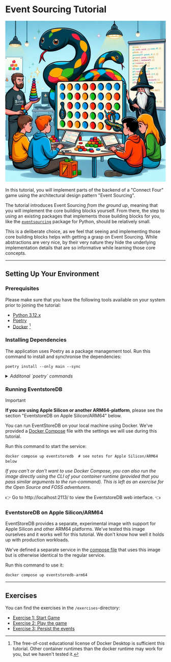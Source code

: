 # Event Sourcing Tutorial

![Image of an event sourcing workshop](event-sourcing-workshop.jpg)

In this tutorial, you will implement parts of the backend of a "Connect Four"
game using the architectural design pattern "Event Sourcing".

The tutorial introduces Event Sourcing *from the ground up*, meaning that you
will implement the core building blocks yourself. From there, the step to using
an existing packages that implements those building blocks for you, like the
[`eventsourcing`][package-eventsourcing] package for Python, should be
relatively small.

This is a deliberate choice, as we feel that seeing and implementing those core
building blocks helps with getting a grasp on Event Sourcing. While abstractions
are very nice, by their very nature they hide the underlying implementation
details that are so informative while learning those core concepts.

[package-eventsourcing]: https://eventsourcing.readthedocs.io/en/stable/index.html

---

## Setting Up Your Environment

### Prerequisites

Please make sure that you have the following tools available on your system
prior to joining the tutorial:

- [Python 3.12.x][install-python]
- [Poetry][install-poetry]
- [Docker][install-docker] [^1]

[install-python]: https://www.python.org/downloads/
[install-poetry]: https://python-poetry.org/docs/#installation
[install-docker]: https://docs.docker.com/get-docker/

[^1]: The free-of-cost educational license of Docker Desktop is sufficient this
tutorial. Other container runtimes than the docker runtime may work for you, but
we haven't tested it.

### Installing Dependencies

The application uses Poetry as a package management tool. Run this command to
install and synchronise the dependencies:

```shell
poetry install --only main --sync
```

<details>
  <summary><i>Additonal `poetry` commands</i></summary>
  
> - Run `poetry shell` to spawn a shell with the virtual environment activated
> - Run `poetry run python` to open a Python REPL within the virtual environment
> - Run `poetry run pytest` to run all the tests
> - Run `poetry run python -m connect_four.cli` to play "Connect Four" with a CLI
>   client. Note that the client uses your implementation, so it will only do
>   something interesting (e.g. "not crashing") after you've actually implemented
>   something!
> 
> Note: If you spawned a shell with `poetry shell`, you may omit the `poetry run`
> from the commands listed above.
</details>


### Running EventstoreDB

> [!IMPORTANT]
> **If you are using Apple Silicon or another ARM64-platform**, please see the
> section "EventstoreDB on Apple Silicon/ARM64" below.

You can run EventStoreDB on your local machine using Docker. We've provided a
[Docker Compose][compose-file] file with the settings we will use during this
tutorial.

Run this command to start the service:
```shell
docker compose up eventstoredb  # see notes for Apple Silicon/ARM64 below
```

*If you can't or don't want to use Docker Compose, you can also run the image
directly using the CLI of your container runtime (provided that you pass similar
arguments to the run-command). This is left as an exercise for the Open Source
and FOSS adventurers.*

:point_right: Go to http://localhost:2113/ to view the EventstoreDB web interface. :point_left:

### EventstoreDB on Apple Silicon/ARM64

EventStoreDB provides a separate, experimental image with support for Apple
Silicon and other ARM64 platforms. We've tested this image ourselves and it
works well for this tutorial. We don't know how well it holds up with production
workloads.

We've defined a separate service in the [compose file][compose-file] that uses
this image but is otherwise identical to the regular service.

Run this command to use it:

```shell
docker compose up eventstoredb-arm64
```

[compose-file]: compose.yaml

---

## Exercises

You can find the exercises in the `/exercises`-directory:

- [Exercise 1: Start Game][exercise-01]
- [Exercise 2: Play the game][exercise-02]
- [Exercise 3: Persist the events][exercise-03]

[exercise-01]: /exercises/exercise-01-start-game.md
[exercise-02]: /exercises/exercise-02-play-the-game.md
[exercise-03]: /exercises/exercise-03-persist-the-events.md
